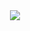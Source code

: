 <div id="header" align="center">
  <img src=https://media.giphy.com/media/l3fZLMbuCOqJ82gec/giphy.gif
</div>

